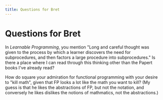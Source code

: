 ```yaml
---
title: Questions for Bret
---
```


# Questions for Bret


In _Learnable Programming_, you mention "Long and careful thought was given to the process by which a learner discovers the need for subprocedures, and then factors a large procedure into subprocedures." Is there a place where I can read through this thinking other than the Papert books I've already read?

How do square your admiration for functional programming with your desire to "kill math", given that FP looks a lot like the math you want to kill? (My guess is that he likes the abstractions of FP, but not the notation, and conversely he likes dislikes the notions of mathmatics, not the abstractions.)

<script>

(function(i,s,o,g,r,a,m){i['GoogleAnalyticsObject']=r;i[r]=i[r]||function(){
(i[r].q=i[r].q||[]).push(arguments)},i[r].l=1*new Date();a=s.createElement(o),
m=s.getElementsByTagName(o)[0];a.async=1;a.src=g;m.parentNode.insertBefore(a,m)
})(window,document,'script','https://www.google-analytics.com/analytics.js','ga');

ga('create', 'UA-103157758-1', 'auto');
ga('send', 'pageview');

</script>
<script repoPath="stevekrouse/futureofcoding.org" type="text/javascript" src="/unbreakable-links/index.js"></script>
